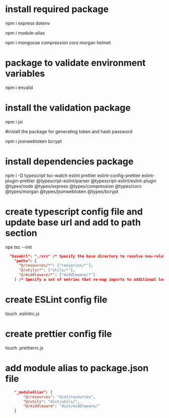 # install required package

npm i express dotenv

npm i module-alias

npm i mongoose compression cors morgan helmet

# package to validate environment variables

npm i envalid

# install the validation package

npm i joi

#install the package for generating token and hash password

npm i jsonwebtoken bcrypt

# install dependencies package

npm i -D typescript tsc-watch eslint prettier eslint-config-prettier eslint-plugin-prettier @typescript-eslint/parser @typescript-eslint/eslint-plugin @types/node @types/express @types/compression @types/cors @types/morgan @types/jsonwebtoken @types/bcrypt

# create typescript config file and update base url and add to path section

npx tsc --init

```Json
  "baseUrl": "./src" /* Specify the base directory to resolve non-relative module names. */,
    "paths": {
      "@/resources/*": ["resources/*"],
      "@/utils/*": ["utils/*"],
      "@/middleware/*": ["middleware/*"]
    } /* Specify a set of entries that re-map imports to additional lookup locations. */,
```

# create ESLint config file

touch .eslintrc.js

# create prettier config file

touch .prettierrc.js

# add module alias to package.json file

```json
    "_moduleAlias": {
        "@/resources": "dist/resources",
        "@/utils": "dist/utils/",
        "@/middleware": "dist/middleware/"
    }
```
